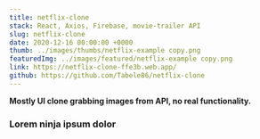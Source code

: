 ```yaml
---
title: netflix-clone
stack: React, Axios, Firebase, movie-trailer API
slug: netflix-clone
date: 2020-12-16 00:00:00 +0000
thumb: ../images/thumbs/netflix-example copy.png
featuredImg: ../images/featured/netflix-example copy.png
link: https://netflix-clone-ffe3b.web.app/
github: https://github.com/Tabele86/netflix-clone
---
```

**Mostly UI clone grabbing images from API, no real functionality.**

### Lorem ninja ipsum dolor
